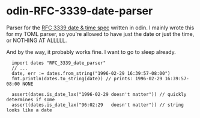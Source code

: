 # odin-RFC-3339-date-parser

Parser for the [RFC 3339 date & time spec](https://datatracker.ietf.org/doc/html/rfc3339) written in odin.
I mainly wrote this for my TOML parser, so you're allowed to have just the date or just the time, or NOTHING AT ALLLLL.

And by the way, it probably works fine. I want to go to sleep already.

```odin
  import dates "RFC_3339_date_parser"
  // ...
  date, err := dates.from_string("1996-02-29 16:39:57-08:00")
  fmt.println(dates.to_string(date)) // prints: 1996-02-29 16:39:57-08:00 NONE

  assert(dates.is_date_lax("1996-02-29 doesn't matter")) // quickly determines if some
  assert(dates.is_date_lax("96:02:29   doesn't matter")) // string looks like a date
```
